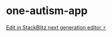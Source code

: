 # one-autism-app

[Edit in StackBlitz next generation editor ⚡️](https://stackblitz.com/~/github.com/johnmurrayfreedom/one-autism-app)